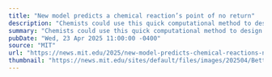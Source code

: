 ```yaml
---
title: "New model predicts a chemical reaction’s point of no return"
description: "Chemists could use this quick computational method to design more efficient reactions that yield useful compounds, from fuels to pharmaceuticals."
summary: "Chemists could use this quick computational method to design more efficient reactions that yield useful compounds, from fuels to pharmaceuticals."
pubDate: "Wed, 23 Apr 2025 11:00:00 -0400"
source: "MIT"
url: "https://news.mit.edu/2025/new-model-predicts-chemical-reactions-no-return-point-0423"
thumbnail: "https://news.mit.edu/sites/default/files/images/202504/BetterPredict-01-press.jpg"
---
```


